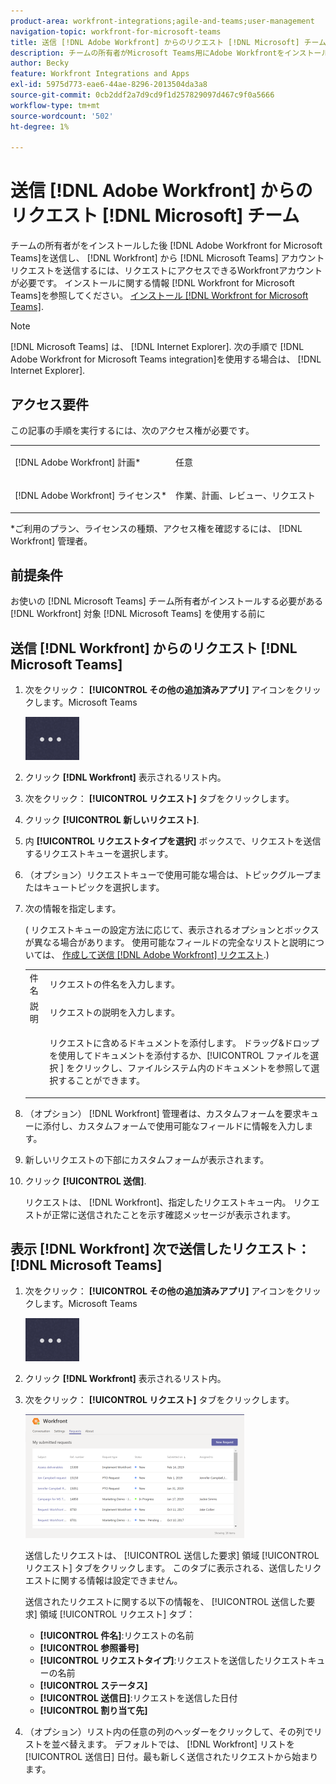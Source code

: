 ```yaml
---
product-area: workfront-integrations;agile-and-teams;user-management
navigation-topic: workfront-for-microsoft-teams
title: 送信 [!DNL Adobe Workfront] からのリクエスト [!DNL Microsoft] チーム
description: チームの所有者がMicrosoft Teams用にAdobe Workfrontをインストールしたら、お使いの Team アカウントからWorkfrontのリクエストを送信できます。 リクエストを送信するには、リクエストにアクセスできるWorkfrontアカウントが必要です。 Microsoft Teams用Workfrontのインストールについて詳しくは、Microsoft Teams用Workfrontのインストールを参照してください。
author: Becky
feature: Workfront Integrations and Apps
exl-id: 5975d773-eae6-44ae-8296-2013504da3a8
source-git-commit: 0cb2ddf2a7d9cd9f1d257829097d467c9f0a5666
workflow-type: tm+mt
source-wordcount: '502'
ht-degree: 1%

---
```


# 送信 [!DNL Adobe Workfront] からのリクエスト [!DNL Microsoft] チーム

チームの所有者がをインストールした後 [!DNL Adobe Workfront for Microsoft Teams]を送信し、 [!DNL Workfront] から [!DNL Microsoft Teams] アカウント リクエストを送信するには、リクエストにアクセスできるWorkfrontアカウントが必要です。 インストールに関する情報 [!DNL Workfront for Microsoft Teams]を参照してください。 [インストール [!DNL Workfront for Microsoft Teams]](../../workfront-integrations-and-apps/using-workfront-with-microsoft-teams/install-workfront-ms-teams.md).

>[!NOTE]
>
>[!DNL Microsoft Teams] は、 [!DNL Internet Explorer]. 次の手順で [!DNL Adobe Workfront for Microsoft Teams integration]を使用する場合は、 [!DNL Internet Explorer].


## アクセス要件

この記事の手順を実行するには、次のアクセス権が必要です。

<table style="table-layout:auto"> 
 <col> 
 <col> 
 <tbody> 
  <tr> 
   <td role="rowheader">[!DNL Adobe Workfront] 計画*</td> 
   <td> <p>任意</p> </td> 
  </tr> 
  <tr> 
   <td role="rowheader">[!DNL Adobe Workfront] ライセンス*</td> 
   <td> <p>作業、計画、レビュー、リクエスト</p> </td> 
  </tr> 
 </tbody> 
</table>

&#42;ご利用のプラン、ライセンスの種類、アクセス権を確認するには、 [!DNL Workfront] 管理者。

## 前提条件

お使いの [!DNL Microsoft Teams] チーム所有者がインストールする必要がある [!DNL Workfront] 対象 [!DNL Microsoft Teams] を使用する前に

## 送信 [!DNL Workfront] からのリクエスト [!DNL Microsoft Teams]

1. 次をクリック： **[!UICONTROL その他の追加済みアプリ]** アイコンをクリックします。Microsoft Teams

   ![](assets/ms-teams-more-added-apps-icon.png)

1. クリック **[!DNL Workfront]** 表示されるリスト内。
1. 次をクリック： **[!UICONTROL リクエスト]** タブをクリックします。
1. クリック **[!UICONTROL 新しいリクエスト]**.
1. 内 **[!UICONTROL リクエストタイプを選択]** ボックスで、リクエストを送信するリクエストキューを選択します。
1. （オプション）リクエストキューで使用可能な場合は、トピックグループまたはキュートピックを選択します。
1. 次の情報を指定します。

   ( リクエストキューの設定方法に応じて、表示されるオプションとボックスが異なる場合があります。 使用可能なフィールドの完全なリストと説明については、 [作成して送信 [!DNL Adobe Workfront] リクエスト](../../manage-work/requests/create-requests/create-submit-requests.md).)

   <table style="table-layout:auto"> 
    <col> 
    <col> 
    <tbody> 
     <tr> 
      <td role="rowheader">件名</td> 
      <td>リクエストの件名を入力します。</td> 
     </tr> 
     <tr> 
      <td role="rowheader">説明</td> 
      <td>リクエストの説明を入力します。</td> 
     </tr> 
     <tr> 
      <td role="rowheader"> </td> 
      <td> <p>リクエストに含めるドキュメントを添付します。 ドラッグ&amp;ドロップを使用してドキュメントを添付するか、[!UICONTROL ファイルを選択 ] をクリックし、ファイルシステム内のドキュメントを参照して選択することができます。</p> </td> 
     </tr> 
    </tbody> 
   </table>

1. （オプション） [!DNL Workfront] 管理者は、カスタムフォームを要求キューに添付し、カスタムフォームで使用可能なフィールドに情報を入力します。
1. 新しいリクエストの下部にカスタムフォームが表示されます。
1. クリック **[!UICONTROL 送信]**.

   リクエストは、 [!DNL Workfront]、指定したリクエストキュー内。 リクエストが正常に送信されたことを示す確認メッセージが表示されます。

## 表示 [!DNL Workfront] 次で送信したリクエスト： [!DNL Microsoft Teams]

1. 次をクリック： **[!UICONTROL その他の追加済みアプリ]** アイコンをクリックします。Microsoft Teams

   ![](assets/ms-teams-more-added-apps-icon.png)

1. クリック **[!DNL Workfront]** 表示されるリスト内。
1. 次をクリック： **[!UICONTROL リクエスト]** タブをクリックします。

   ![](assets/ms-teams-requests-page-with-count-350x198.png)

   送信したリクエストは、 [!UICONTROL 送信した要求] 領域 [!UICONTROL リクエスト] タブをクリックします。 このタブに表示される、送信したリクエストに関する情報は設定できません。

   送信されたリクエストに関する以下の情報を、 [!UICONTROL 送信した要求] 領域 [!UICONTROL リクエスト] タブ：

   * **[!UICONTROL 件名]**:リクエストの名前
   * **[!UICONTROL 参照番号]**
   * **[!UICONTROL リクエストタイプ]**:リクエストを送信したリクエストキューの名前
   * **[!UICONTROL ステータス]**
   * **[!UICONTROL 送信日]**:リクエストを送信した日付
   * **[!UICONTROL 割り当て先]**

1. （オプション）リスト内の任意の列のヘッダーをクリックして、その列でリストを並べ替えます。 デフォルトでは、 [!DNL Workfront] リストを [!UICONTROL 送信日] 日付。最も新しく送信されたリクエストから始まります。
